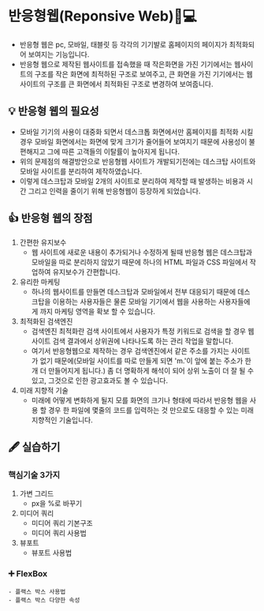 # 반응형웹(Reponsive Web)📱💻

- 반응형 웹은 pc, 모바일, 태블릿 등 각각의 기기뱔로 홈페이지의 페이지가 최적화되어 보여지는 기능입니다.
- 반응형 웹으로 제작된 웹사이트를 접속했을 때 작은화면을 가진 기기에서는 웹사이트의 구조를 작은 화면에 최적하된 구조로 보여주고, 큰 화면을 가진 기기에서는 웹사이트의 구조를 큰 화면에서 최적화된 구조로 변경하여 보여줍니다.

## 💡 반응형 웹의 필요성

- 모바일 기기의 사용이 대중화 되면서 데스크톱 화면에서만 홈페이지를 최적화 시킬경우 모바일 화면에서는 화면에 맞게 크기가 줄어들어 보여지기 때문에 사용성이 불편해지고 그에 따른 고객들의 이탈률이 높아지게 됩니다.
- 위의 문제점의 해결방안으로 반응형웹 사이트가 개발되기전에는 데스크탑 사이트와 모바일 사이트를 분리하여 제작하였습니다.
- 이렇게 데스크탑과 모바일 2개의 사이트로 분리하여 제작할 때 발생하는 비용과 시간 그리고 인력을 줄이기 위해 반응형웹이 등장하게 되었습니다.

## 👍 반응형 웹의 장점

1. 간편한 유지보수
   - 웹 사이트에 새로운 내용이 추가되거나 수정하게 될때 반응형 웹은 데스크탑과 모바일을 따로 분리하지 않았기 때문에 하나의 HTML 파일과 CSS 파일에서 작업하여 유지보수가 간편합니다.
1. 유리한 마케팅
   - 하나의 웹사이트를 만들면 데스크탑과 모바일에서 전부 대응되기 때문에 데스크탑을 이용하는 사용자들은 물론 모바일 기기에서 웹을 사용하는 사용자들에게 까지 마케팅 영역을 확보 할 수 있습니다.
1. 최적화된 검색엔진
   - 검색엔진 최적화란 검색 사이트에서 사용자가 특정 키워드로 검색을 할 경우 웹사이트 검색 결과에서 상위권에 나타나도록 하는 관리 작업을 말합니다.
   - 여기서 반응형웹으로 제작하는 경우 검색엔진에서 같은 주소를 가지는 사이트가 없기 때문에(모바일 사이트를 따로 만들게 되면 'm.'이 앞에 붙는 주소가 한 개 더 만들어지게 됩니다.) 좀 더 명확하게 해석이 되어 상위 노출이 더 잘 될 수 있고, 그것으로 인한 광고효과도 볼 수 있습니다.
1. 미래 지향적 기술
   - 미래에 어떻게 변화하게 될지 모를 화면의 크기나 형태에 따라서 반응형 웹을 사용 할 경우 한 파일에 몇줄의 코드를 입력하는 것 만으로도 대응할 수 있는 미래 지향적인 기술입니다.

## 🖋 실습하기

### 핵심기술 3가지

1. 가변 그리드
   - px을 %로 바꾸기
1. 미디어 쿼리
   - 미디어 쿼리 기본구조
   - 미디어 쿼리 사용법
1. 뷰포트
   - 뷰포트 사용법

### ➕ FlexBox

    - 플랙스 박스 사용법
    - 플랙스 박스 다양한 속성
